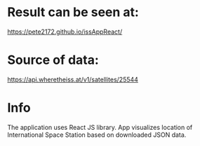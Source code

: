 # Result can be seen at:
 https://pete2172.github.io/issAppReact/

# Source of data:
 https://api.wheretheiss.at/v1/satellites/25544
 
 # Info
 The application uses React JS library. App visualizes location of International Space Station based on downloaded JSON data.

